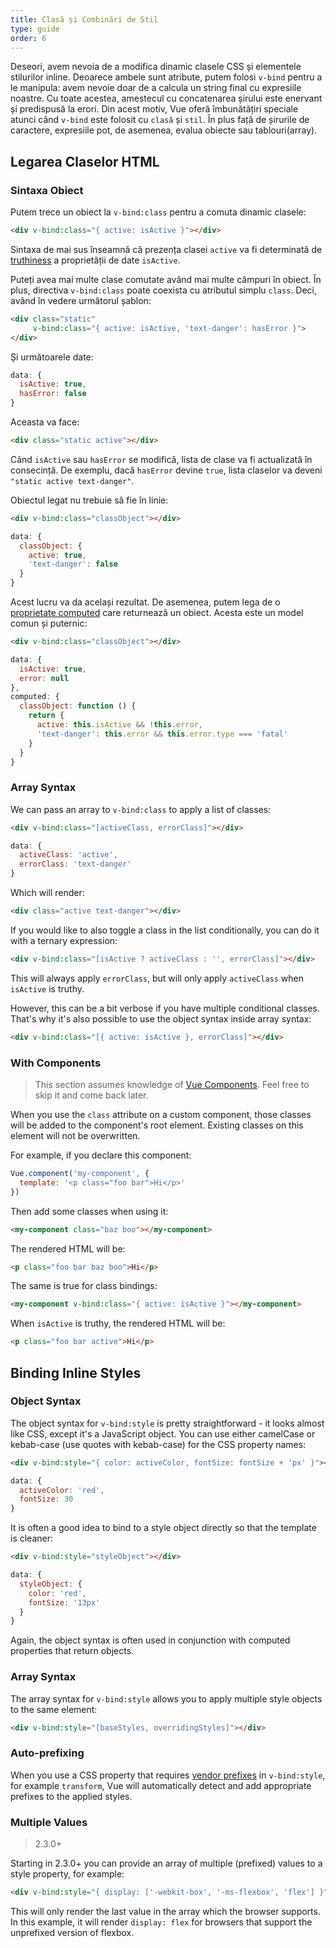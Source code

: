 ```yaml
---
title: Clasă și Combinări de Stil
type: guide
order: 6
---
```


Deseori, avem nevoia de a modifica dinamic clasele CSS și elementele stilurilor inline. Deoarece ambele sunt atribute, putem folosi `v-bind` pentru a le manipula: avem nevoie doar de a calcula un string final cu expresiile noastre. Cu toate acestea, amestecul cu concatenarea șirului este enervant și predispusă la erori. Din acest motiv, Vue oferă îmbunătățiri speciale atunci când `v-bind` este folosit cu `clasă` și `stil`. În plus față de șirurile de caractere, expresiile pot, de asemenea, evalua  obiecte sau tablouri(array).
 

## Legarea Claselor HTML

### Sintaxa Obiect

Putem trece un obiect la `v-bind:class` pentru a comuta dinamic clasele:

``` html
<div v-bind:class="{ active: isActive }"></div>
```

Sintaxa de mai sus înseamnă că prezența clasei `active` va fi determinată de [truthiness](https://developer.mozilla.org/en-US/docs/Glossary/Truthy) a proprietății de date `isActive`.

Puteți avea mai multe clase comutate având mai multe câmpuri în obiect. În plus, directiva `v-bind:class` poate coexista cu atributul simplu `class`. Deci, având în vedere următorul șablon:

``` html
<div class="static"
     v-bind:class="{ active: isActive, 'text-danger': hasError }">
</div>
```

Și următoarele date:

``` js
data: {
  isActive: true,
  hasError: false
}
```

Aceasta va face:

``` html
<div class="static active"></div>
```

Când `isActive` sau `hasError` se modifică, lista de clase va fi actualizată în consecință. De exemplu, dacă `hasError` devine `true`, lista claselor va deveni `"static active text-danger"`.

Obiectul legat nu trebuie să fie în linie:

``` html
<div v-bind:class="classObject"></div>
```
``` js
data: {
  classObject: {
    active: true,
    'text-danger': false
  }
}
```

Acest lucru va da același rezultat. De asemenea, putem lega de o [proprietate computed](computed.html) care returnează un obiect. Acesta este un model comun și puternic:

``` html
<div v-bind:class="classObject"></div>
```
``` js
data: {
  isActive: true,
  error: null
},
computed: {
  classObject: function () {
    return {
      active: this.isActive && !this.error,
      'text-danger': this.error && this.error.type === 'fatal'
    }
  }
}
```

### Array Syntax

We can pass an array to `v-bind:class` to apply a list of classes:

``` html
<div v-bind:class="[activeClass, errorClass]"></div>
```
``` js
data: {
  activeClass: 'active',
  errorClass: 'text-danger'
}
```

Which will render:

``` html
<div class="active text-danger"></div>
```

If you would like to also toggle a class in the list conditionally, you can do it with a ternary expression:

``` html
<div v-bind:class="[isActive ? activeClass : '', errorClass]"></div>
```

This will always apply `errorClass`, but will only apply `activeClass` when `isActive` is truthy.

However, this can be a bit verbose if you have multiple conditional classes. That's why it's also possible to use the object syntax inside array syntax:

``` html
<div v-bind:class="[{ active: isActive }, errorClass]"></div>
```

### With Components

> This section assumes knowledge of [Vue Components](components.html). Feel free to skip it and come back later.

When you use the `class` attribute on a custom component, those classes will be added to the component's root element. Existing classes on this element will not be overwritten.

For example, if you declare this component:

``` js
Vue.component('my-component', {
  template: '<p class="foo bar">Hi</p>'
})
```

Then add some classes when using it:

``` html
<my-component class="baz boo"></my-component>
```

The rendered HTML will be:

``` html
<p class="foo bar baz boo">Hi</p>
```

The same is true for class bindings:

``` html
<my-component v-bind:class="{ active: isActive }"></my-component>
```

When `isActive` is truthy, the rendered HTML will be:

``` html
<p class="foo bar active">Hi</p>
```

## Binding Inline Styles

### Object Syntax

The object syntax for `v-bind:style` is pretty straightforward - it looks almost like CSS, except it's a JavaScript object. You can use either camelCase or kebab-case (use quotes with kebab-case) for the CSS property names:

``` html
<div v-bind:style="{ color: activeColor, fontSize: fontSize + 'px' }"></div>
```
``` js
data: {
  activeColor: 'red',
  fontSize: 30
}
```

It is often a good idea to bind to a style object directly so that the template is cleaner:

``` html
<div v-bind:style="styleObject"></div>
```
``` js
data: {
  styleObject: {
    color: 'red',
    fontSize: '13px'
  }
}
```

Again, the object syntax is often used in conjunction with computed properties that return objects.

### Array Syntax

The array syntax for `v-bind:style` allows you to apply multiple style objects to the same element:

``` html
<div v-bind:style="[baseStyles, overridingStyles]"></div>
```

### Auto-prefixing

When you use a CSS property that requires [vendor prefixes](https://developer.mozilla.org/en-US/docs/Glossary/Vendor_Prefix) in `v-bind:style`, for example `transform`, Vue will automatically detect and add appropriate prefixes to the applied styles.

### Multiple Values

> 2.3.0+

Starting in 2.3.0+ you can provide an array of multiple (prefixed) values to a style property, for example:

``` html
<div v-bind:style="{ display: ['-webkit-box', '-ms-flexbox', 'flex'] }"></div>
```

This will only render the last value in the array which the browser supports. In this example, it will render `display: flex` for browsers that support the unprefixed version of flexbox.
